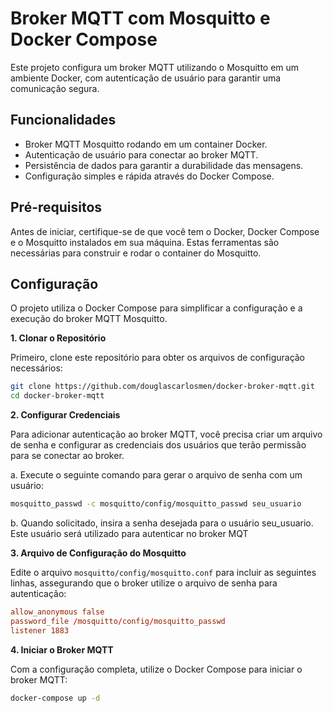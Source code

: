 # Broker MQTT com Mosquitto e Docker Compose

Este projeto configura um broker MQTT utilizando o Mosquitto em um ambiente Docker, com autenticação de usuário para garantir uma comunicação segura.

## Funcionalidades

- Broker MQTT Mosquitto rodando em um container Docker.
- Autenticação de usuário para conectar ao broker MQTT.
- Persistência de dados para garantir a durabilidade das mensagens.
- Configuração simples e rápida através do Docker Compose.

## Pré-requisitos

Antes de iniciar, certifique-se de que você tem o Docker, Docker Compose e o Mosquitto instalados em sua máquina. Estas ferramentas são necessárias para construir e rodar o container do Mosquitto.

## Configuração

O projeto utiliza o Docker Compose para simplificar a configuração e a execução do broker MQTT Mosquitto.

**1. Clonar o Repositório**

   Primeiro, clone este repositório para obter os arquivos de configuração necessários:

   ```bash
   git clone https://github.com/douglascarlosmen/docker-broker-mqtt.git
   cd docker-broker-mqtt
   ```

**2. Configurar Credenciais**

Para adicionar autenticação ao broker MQTT, você precisa criar um arquivo de senha e configurar as credenciais dos usuários que terão permissão para se conectar ao broker.

a. Execute o seguinte comando para gerar o arquivo de senha com um usuário:

```bash
mosquitto_passwd -c mosquitto/config/mosquitto_passwd seu_usuario
```

b. Quando solicitado, insira a senha desejada para o usuário seu_usuario. Este usuário será utilizado para autenticar no broker MQT

**3. Arquivo de Configuração do Mosquitto**

Edite o arquivo `mosquitto/config/mosquitto.conf` para incluir as seguintes linhas, assegurando que o broker utilize o arquivo de senha para autenticação:

```conf
allow_anonymous false
password_file /mosquitto/config/mosquitto_passwd
listener 1883
```

**4. Iniciar o Broker MQTT**

Com a configuração completa, utilize o Docker Compose para iniciar o broker MQTT:

```bash
docker-compose up -d
```